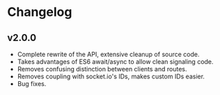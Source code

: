 # Changelog

## v2.0.0
- Complete rewrite of the API, extensive cleanup of source code.
- Takes advantages of ES6 await/async to allow clean signaling code.
- Removes confusing distinction between clients and routes.
- Removes coupling with socket.io's IDs, makes custom IDs easier.
- Bug fixes.